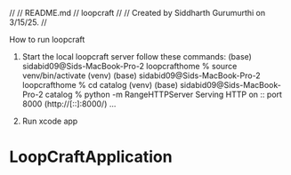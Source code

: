 //
//  README.md
//  loopcraft
//
//  Created by Siddharth Gurumurthi on 3/15/25.
//


How to run loopcraft



1. Start the local loopcraft server
follow these commands:
(base) sidabid09@Sids-MacBook-Pro-2 loopcrafthome % source venv/bin/activate
(venv) (base) sidabid09@Sids-MacBook-Pro-2 loopcrafthome % cd catalog
(venv) (base) sidabid09@Sids-MacBook-Pro-2 catalog % python -m RangeHTTPServer
Serving HTTP on :: port 8000 (http://[::]:8000/) ...




2. Run xcode app
# LoopCraftApplication
